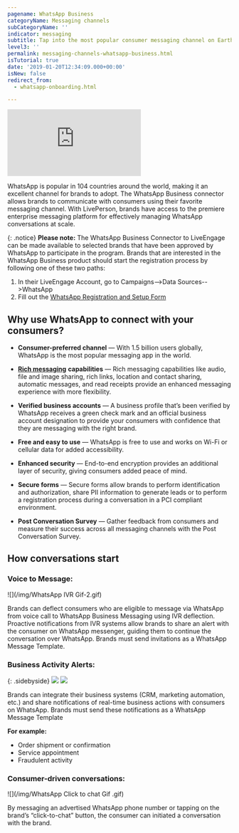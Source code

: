 ```yaml
---
pagename: WhatsApp Business
categoryName: Messaging channels
subCategoryName: ''
indicator: messaging
subtitle: Tap into the most popular consumer messaging channel on Earth
level3: ''
permalink: messaging-channels-whatsapp-business.html
isTutorial: true
date: '2019-01-20T12:34:09.000+00:00'
isNew: false
redirect_from:
  - whatsapp-onboarding.html

---
```

<iframe style="max-width: 750px;" src="https://player.vimeo.com/video/310297164" frameborder="0" webkitallowfullscreen mozallowfullscreen allowfullscreen></iframe>

WhatsApp is popular in 104 countries around the world, making it an excellent channel for brands to adopt. The WhatsApp Business connector allows brands to communicate with consumers using their favorite messaging channel. With LivePerson, brands have access to the premiere enterprise messaging platform for effectively managing WhatsApp conversations at scale.

{: .notice}
**Please note:** The WhatsApp Business Connector to LiveEngage can be made available to selected brands that have been approved by WhatsApp to participate in the program. Brands that are interested in the WhatsApp Business product should start the registration process by following one of these two paths:
1. In their LiveEngage Account, go to Campaigns-->Data Sources-->WhatsApp
2. Fill out the <a href="https://www.liveperson.com/whatsapp-form/">WhatsApp Registration and Setup Form</a>

## Why use WhatsApp to connect with your consumers?

* **Consumer-preferred channel** — With 1.5 billion users globally, WhatsApp is the most popular messaging app in the world.

* [**Rich messaging**](messaging-channels-rich-messaging-rich-messaging-overview.html) **capabilities** — Rich messaging capabilities like audio, file and image sharing, rich links, location and contact sharing, automatic messages, and read receipts provide an enhanced messaging experience with more flexibility.

* **Verified business accounts** — A business profile that’s been verified by WhatsApp receives a green check mark and an official business account designation to provide your consumers with confidence that they are messaging with the right brand.

* **Free and easy to use** — WhatsApp is free to use and works on Wi-Fi or cellular data for added accessibility.

* **Enhanced security** — End-to-end encryption provides an additional layer of security, giving consumers added peace of mind.

* **Secure forms** — Secure forms allow brands to perform identification and authorization, share PII information to generate leads or to perform a registration process during a conversation in a PCI compliant environment.

* **Post Conversation Survey** — Gather feedback from consumers and measure their success across all messaging channels with the Post Conversation Survey.

## How conversations start

### Voice to Message:

![](/img/WhatsApp IVR Gif-2.gif)

Brands can deflect consumers who are eligible to message via WhatsApp from voice call to WhatsApp Business Messaging using IVR deflection. Proactive notifications from IVR systems allow brands to share an alert with the consumer on WhatsApp messenger, guiding them to continue the conversation over WhatsApp. Brands must send invitations as a WhatsApp Message Template.

### Business Activity Alerts:

{: .sidebyside}
![](img/ybank_fraud_bank_mockup_secure_form.png) ![](img/ybank_fraud_bank_mockup_lockscreen.png)

Brands can integrate their business systems (CRM, marketing automation, etc.) and share notifications of real-time business actions with consumers on WhatsApp. Brands must send these notifications as a WhatsApp Message Template

**For example:**

* Order shipment or confirmation
* Service appointment
* Fraudulent activity

### Consumer-driven conversations:

![](/img/WhatsApp Click to chat Gif .gif)

By messaging an advertised WhatsApp phone number or tapping on the brand’s “click-to-chat” button, the consumer can initiated a conversation with the brand.
